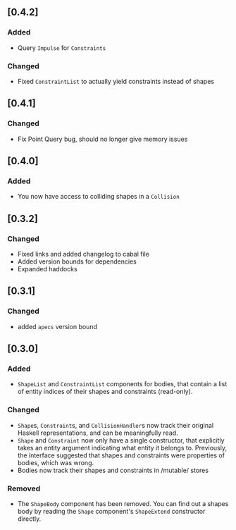 ## [0.4.2]
### Added
- Query `Impulse` for `Constraints`

### Changed
- Fixed `ConstraintList` to actually yield constraints instead of shapes

## [0.4.1]
### Changed
- Fix Point Query bug, should no longer give memory issues

## [0.4.0]
### Added
- You now have access to colliding shapes in a `Collision`

## [0.3.2]
### Changed
- Fixed links and added changelog to cabal file
- Added version bounds for dependencies
- Expanded haddocks

## [0.3.1]
### Changed
- added `apecs` version bound

## [0.3.0]
### Added
- `ShapeList` and `ConstraintList` components for bodies, that contain a list of entity indices of their shapes and constraints (read-only).
### Changed
- `Shape`s, `Constraint`s, and `CollisionHandler`s now track their original Haskell representations, and can be meaningfully read.
- `Shape` and `Constraint` now only have a single constructor, that explicitly takes an entity argument indicating what entity it belongs to. Previously, the interface suggested that shapes and constraints were properties of bodies, which was wrong.
- Bodies now track their shapes and constraints in /mutable/ stores
### Removed
- The `ShapeBody` component has been removed. You can find out a shapes body by reading the `Shape` component's `ShapeExtend` constructor directly.
